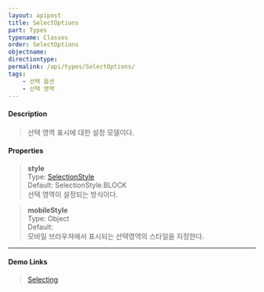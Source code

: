 ```yaml
---
layout: apipost
title: SelectOptions
part: Types
typename: Classes
order: SelectOptions
objectname: 
directiontype: 
permalink: /api/types/SelectOptions/
tags:
    - 선택 옵션
    - 선택 영역
---
```



#### Description

> 선택 영역 표시에 대한 설정 모델이다.

#### Properties

> **style**  
> Type: [SelectionStyle](/api/types/SelectionStyle)   
> Default: SelectionStyle.BLOCK   
> 선택 영역이 설정되는 방식이다.   

> **mobileStyle**  
> Type: Object   
> Default:   
> 모바일 브라우져에서 표시되는 선택영역의 스타일을 지정한다.     

---

#### Demo Links

> [Selecting](http://demo.realgrid.net/Demo/Selecting)
